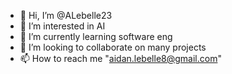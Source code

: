 - 👋 Hi, I’m @ALebelle23
- 👀 I’m interested in AI
- 🌱 I’m currently learning software eng
- 💞️ I’m looking to collaborate on many projects
- 📫 How to reach me "aidan.lebelle8@gmail.com"

